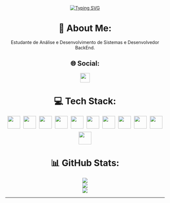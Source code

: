 <div style="text-align: center;">

<a href="https://git.io/typing-svg">
  <img src="https://readme-typing-svg.demolab.com?font=Fira+Code&weight=500&pause=1000&color=F7F7F7&center=true&width=435&lines=Bem-Vindo+ao+meu+GitHub!;Eu+sou+Victor+Vinicius+%3A)" alt="Typing SVG" />
</a>

# 💫 About Me:
Estudante de Análise e Desenvolvimento de Sistemas e Desenvolvedor BackEnd.

## 🌐 Social:
<a href="https://www.linkedin.com/in/victorvinicius/">
  <img src="https://cdn.jsdelivr.net/gh/devicons/devicon@latest/icons/linkedin/linkedin-original.svg" width="30" />
</a>

# 💻 Tech Stack:
<div style="display: flex; flex-wrap: wrap; gap: 10px; justify-content: center; align-items: center;">
  <img src="https://cdn.jsdelivr.net/gh/devicons/devicon@latest/icons/csharp/csharp-original.svg" width="40" />
  <img src="https://cdn.jsdelivr.net/gh/devicons/devicon@latest/icons/dot-net/dot-net-plain-wordmark.svg" width="40" />
  <img src="https://cdn.jsdelivr.net/gh/devicons/devicon@latest/icons/git/git-original.svg" width="40" />
  <img src="https://cdn.jsdelivr.net/gh/devicons/devicon@latest/icons/github/github-original.svg" width="40" />
  <img src="https://cdn.jsdelivr.net/gh/devicons/devicon@latest/icons/microsoftsqlserver/microsoftsqlserver-original.svg" width="40" />
  <img src="https://cdn.jsdelivr.net/gh/devicons/devicon@latest/icons/mysql/mysql-original.svg" width="40" />
  <img src="https://cdn.jsdelivr.net/gh/devicons/devicon@latest/icons/mongodb/mongodb-original-wordmark.svg" width="40" />
  <img src="https://cdn.jsdelivr.net/gh/devicons/devicon@latest/icons/html5/html5-original.svg" width="40" />
  <img src="https://cdn.jsdelivr.net/gh/devicons/devicon@latest/icons/css3/css3-original.svg" width="40" />
  <img src="https://cdn.jsdelivr.net/gh/devicons/devicon@latest/icons/azuredevops/azuredevops-original.svg" width="40" />
  <img src="https://cdn.jsdelivr.net/gh/devicons/devicon@latest/icons/sonarqube/sonarqube-plain-wordmark.svg" width="40" />
</div>

# 📊 GitHub Stats:
<img src="https://github-readme-stats.vercel.app/api?username=Foqsz&theme=dark&hide_border=true&include_all_commits=true&count_private=true" /><br/>
<img src="https://github-readme-streak-stats.herokuapp.com/?user=Foqsz&theme=dark&hide_border=true" /><br/>
<img src="https://github-readme-stats.vercel.app/api/top-langs/?username=Foqsz&theme=dark&hide_border=true&include_all_commits=true&count_private=true&layout=compact" />

---
</div>
